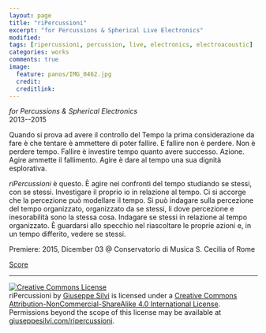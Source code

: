 ```yaml
---
layout: page
title: "riPercussioni"
excerpt: "for Percussions & Spherical Live Electronics"
modified:
tags: [ripercussioni, percussion, live, electronics, electroacoustic]
categories: works
comments: true
image:
  feature: panos/IMG_0462.jpg
  credit:
  creditlink:
---
```


*for Percussions & Spherical Electronics*    
2013--2015

Quando si prova ad avere il controllo del Tempo la prima considerazione da fare
è che tentare è ammettere di poter fallire. E fallire non è perdere. Non è
perdere tempo. Fallire è investire tempo quanto avere successo. Azione. Agire
ammette il fallimento. Agire è dare al tempo una sua dignità esplorativa.

*riPercussioni* è questo. È agire nei confronti del tempo studiando se stessi,
con se stessi. Investigare il proprio io in relazione al tempo. Ci si accorge
che la percezione può modellare il tempo. Si può indagare sulla percezione del
tempo organizzato, organizzato da se stessi, li dove percezione e inesorabilità
sono la stessa cosa. Indagare se stessi in relazione al tempo organizzato.
È guardarsi allo specchio nel riascoltare le proprie azioni e, in un tempo
differito, vedere se stessi.

Premiere: 2015, Dicember 03 @ Conservatorio di Musica S. Cecilia of Rome

[Score]()


---

<a rel="license" href="http://creativecommons.org/licenses/by-nc-sa/4.0/"><img alt="Creative Commons License" style="border-width:0" src="https://i.creativecommons.org/l/by-nc-sa/4.0/80x15.png" /></a><br /><span xmlns:dct="http://purl.org/dc/terms/" property="dct:title">riPercussioni</span> by <a xmlns:cc="http://creativecommons.org/ns#" href="giuseppesilvi.com/ripercussioni" property="cc:attributionName" rel="cc:attributionURL">Giuseppe Silvi</a> is licensed under a <a rel="license" href="http://creativecommons.org/licenses/by-nc-sa/4.0/">Creative Commons Attribution-NonCommercial-ShareAlike 4.0 International License</a>.<br />Permissions beyond the scope of this license may be available at <a xmlns:cc="http://creativecommons.org/ns#" href="giuseppesilvi.com/ripercussioni" rel="cc:morePermissions">giuseppesilvi.com/ripercussioni</a>.
